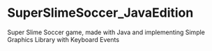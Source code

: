 # SuperSlimeSoccer_JavaEdition
Super Slime Soccer game, made with Java and implementing Simple Graphics Library with Keyboard Events
